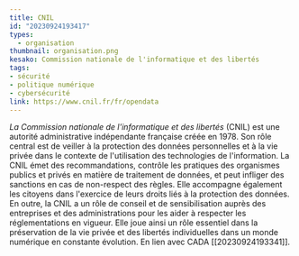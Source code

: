 ```yaml
---
title: CNIL
id: "20230924193417"
types:
  - organisation
thumbnail: organisation.png
kesako: Commission nationale de l'informatique et des libertés
tags:
- sécurité
- politique numérique
- cybersécurité
link: https://www.cnil.fr/fr/opendata
---
```


*La Commission nationale de l'informatique et des libertés* (CNIL) est une autorité administrative indépendante française créée en 1978. Son rôle central est de veiller à la protection des données personnelles et à la vie privée dans le contexte de l'utilisation des technologies de l'information. La CNIL émet des recommandations, contrôle les pratiques des organismes publics et privés en matière de traitement de données, et peut infliger des sanctions en cas de non-respect des règles. Elle accompagne également les citoyens dans l'exercice de leurs droits liés à la protection des données. En outre, la CNIL a un rôle de conseil et de sensibilisation auprès des entreprises et des administrations pour les aider à respecter les réglementations en vigueur. Elle joue ainsi un rôle essentiel dans la préservation de la vie privée et des libertés individuelles dans un monde numérique en constante évolution.
En lien avec CADA [[20230924193341]].


